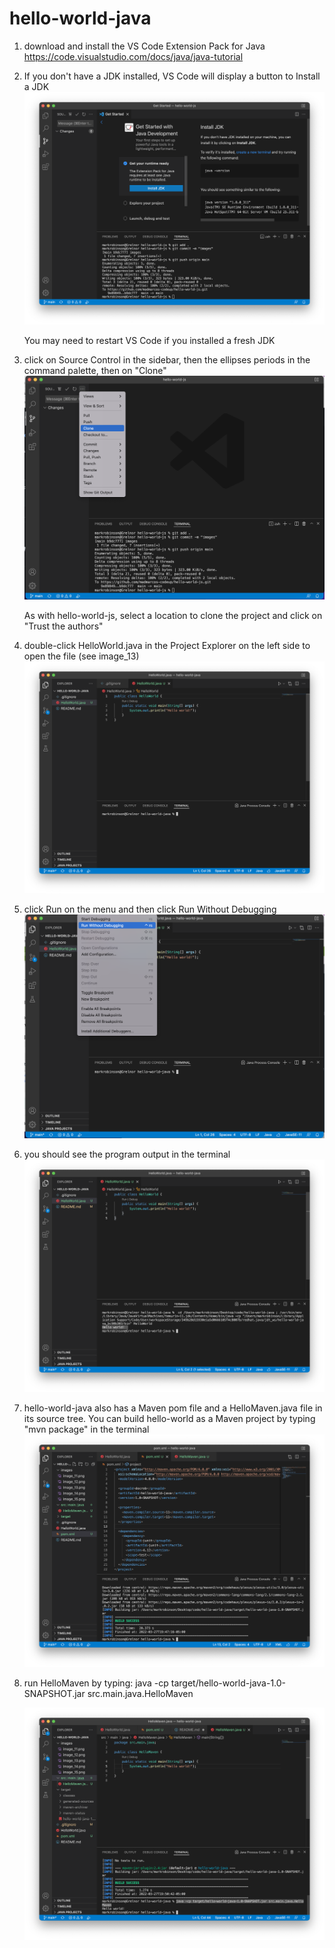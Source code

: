 # hello-world-java

1. download and install the VS Code Extension Pack for Java
	https://code.visualstudio.com/docs/java/java-tutorial

2. If you don't have a JDK installed, VS Code will display a button to Install a JDK 
	![image](images/image_11.png)

	You may need to restart VS Code if you installed a fresh JDK

3. click on Source Control in the sidebar, then the ellipses periods in the command palette, then on "Clone" 
	![image](images/image_12.png)

	As with hello-world-js, select a location to clone the project and click on "Trust the authors"


4. double-click HelloWorld.java in the Project Explorer on the left side to open the file (see image_13)
	![image](images/image_13.png)

5. click Run on the menu and then click Run Without Debugging 
	![image](images/image_14.png)

6. you should see the program output in the terminal 
	![image](images/image_15.png)

7. hello-world-java also has a Maven pom file and a HelloMaven.java file in its source tree. You can build hello-world as a Maven project by typing "mvn package" in the terminal 
	![image](images/image_16.png)

8. run HelloMaven by typing:
	java -cp target/hello-world-java-1.0-SNAPSHOT.jar src.main.java.HelloMaven 

	![image](images/image_17.png)